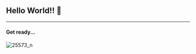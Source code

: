 ## Hello World!! 👋
---

#### Get ready...


![25573_n](https://user-images.githubusercontent.com/54159016/142757453-ba34efa4-4643-4a95-8f28-5531ab7f7d76.jpg)
